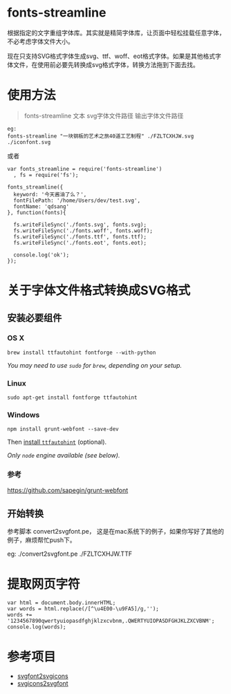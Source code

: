 fonts-streamline
================

根据指定的文字重组字体库。其实就是精简字体库，让页面中轻松挂载任意字体，不必考虑字体文件大小。 

现在只支持SVG格式字体生成svg、ttf、woff、eot格式字体。如果是其他格式字体文件，在使用前必要先转换成svg格式字体，转换方法拖到下面去找。


# 使用方法

> fonts-streamline 文本 svg字体文件路径 输出字体文件路径

```
eg:
fonts-streamline "一块钢板的艺术之旅40道工艺制程" ./FZLTCXHJW.svg ./iconfont.svg
```

或者

```
var fonts_streamline = require('fonts-streamline')
  , fs = require('fs');

fonts_streamline({
  keyword: '今天酱油了么？',
  fontFilePath: '/home/Users/dev/test.svg',
  fontName: 'qdsang'
}, function(fonts){

  fs.writeFileSync('./fonts.svg', fonts.svg);
  fs.writeFileSync('./fonts.woff', fonts.woff);
  fs.writeFileSync('./fonts.ttf', fonts.ttf);
  fs.writeFileSync('./fonts.eot', fonts.eot);

  console.log('ok');
});
```

# 关于字体文件格式转换成SVG格式

## 安装必要组件

### OS X

```
brew install ttfautohint fontforge --with-python
```

*You may need to use `sudo` for `brew`, depending on your setup.*


### Linux

```
sudo apt-get install fontforge ttfautohint
```


### Windows

```
npm install grunt-webfont --save-dev
```

Then [install `ttfautohint`](http://www.freetype.org/ttfautohint/#download) (optional).

*Only `node` engine available (see below).*


### 参考 

https://github.com/sapegin/grunt-webfont


## 开始转换


参考脚本 convert2svgfont.pe， 这是在mac系统下的例子，如果你写好了其他的例子，麻烦帮忙push下。
 
eg: ./convert2svgfont.pe ./FZLTCXHJW.TTF


# 提取网页字符

```
var html = document.body.innerHTML;
var words = html.replace(/[^\u4E00-\u9FA5]/g,'');
words += '1234567890qwertyuiopasdfghjklzxcvbnm,.QWERTYUIOPASDFGHJKLZXCVBNM';
console.log(words);
```

# 参考项目

* [svgfont2svgicons](https://github.com/nfroidure/svgfont2svgicons)
* [svgicons2svgfont](https://github.com/nfroidure/svgicons2svgfont)